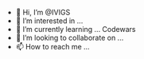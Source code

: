 - 👋 Hi, I’m @IVIGS
- 👀 I’m interested in ...
- 🌱 I’m currently learning ... Codewars
- 💞️ I’m looking to collaborate on ...
- 📫 How to reach me ...

<!---
IVIGS/IVIGS is a ✨ special ✨ repository because its `README.md` (this file) appears on your GitHub profile.
You can click the Preview link to take a look at your changes.
--->
